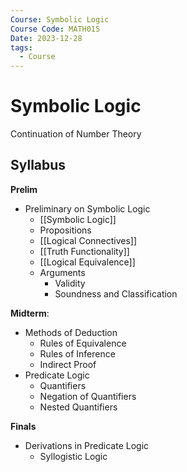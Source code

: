```yaml
---
Course: Symbolic Logic
Course Code: MATH015
Date: 2023-12-28
tags:
  - Course
---
```

# Symbolic Logic
Continuation of Number Theory
## Syllabus
**Prelim**
- Preliminary on Symbolic Logic
	- [[Symbolic Logic]]
	- Propositions
	- [[Logical Connectives]]
	- [[Truth Functionality]]
	- [[Logical Equivalence]]
	- Arguments
		- Validity
		- Soundness and Classification

**Midterm**:
- Methods of Deduction
	- Rules of Equivalence
	- Rules of Inference
	- Indirect Proof
- Predicate Logic
	- Quantifiers
	- Negation of Quantifiers
	- Nested Quantifiers

**Finals**
- Derivations in Predicate Logic
	- Syllogistic Logic